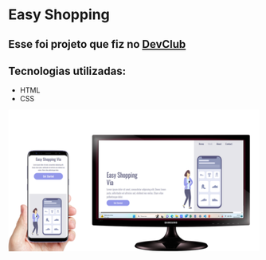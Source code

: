 <h1>Easy Shopping</h1>
<h2> Esse foi projeto que fiz no <a href="http://rodolfomori.com.br"> DevClub </a>  </h2>
<h2> Tecnologias utilizadas: </h2>
<ul>
  <li> HTML</li>
  <li> CSS </li>
</ul>
<img src="https://github.com/jaquelinefestucci/easy-shopping/blob/master/img/monitor_cel.png?raw=true"/>
